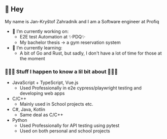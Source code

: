 ## 👋 Hey
My name is Jan-Kryštof Zahradník and I am a Software engineer at Profiq 

- 👷 I’m currently working on:
  - E2E test Automation at ✨PDQ✨
  - My bachelor thesis -> a gym reservation system
- 📖 I’m currently learning:
  - A bit of Go and Rust, but sadly, I don't have a lot of time for those at the moment

### 👩🏻‍💻 Stuff I happen to know a lil bit about 👩🏻‍💻
- JavaScript + TypeScript, Vue.js
  - Used Professionally in e2e cypress/playwright testing and developing web apps
- C/C++
  - Mainly used in School projects etc.
- C#, Java, Kotlin
  - Same deal as C/C++
- Python
  - Used Professionally for API testing using pytest
  - Used on both personal and school projects

<!--
**KrystofJan/KrystofJan** is a ✨ _special_ ✨ repository because its `README.md` (this file) appears on your GitHub profile.

Here are some ideas to get you started:

- 🔭 I’m currently working on ...
- 🌱 I’m currently learning ...
- 👯 I’m looking to collaborate on ...
- 🤔 I’m looking for help with ...
- 💬 Ask me about ...
- 📫 How to reach me: ...
- 😄 Pronouns: ...
- ⚡ Fun fact: ...


![profiq_2_logo](https://github.com/user-attachments/assets/ee7780ca-18d2-4e73-ae7e-fe45c6a352b3)

-->
